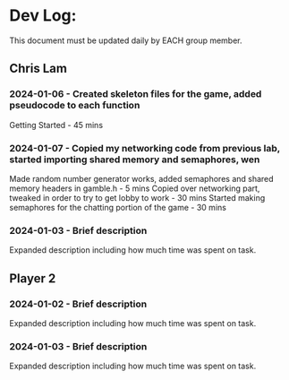 # Dev Log:

This document must be updated daily by EACH group member.

## Chris Lam

### 2024-01-06 - Created skeleton files for the game, added pseudocode to each function
Getting Started - 45 mins
### 2024-01-07 - Copied my networking code from previous lab, started importing shared memory and semaphores, wen
Made random number generator works, added semaphores and shared memory headers in gamble.h  - 5 mins
Copied over networking part, tweaked in order to try to get lobby to work - 30 mins
Started making semaphores for the chatting portion of the game - 30 mins

### 2024-01-03 - Brief description
Expanded description including how much time was spent on task.

## Player 2

### 2024-01-02 - Brief description
Expanded description including how much time was spent on task.

### 2024-01-03 - Brief description
Expanded description including how much time was spent on task.
